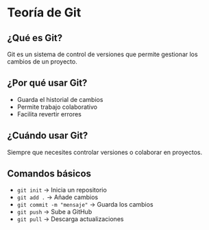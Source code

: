 # Teoría de Git

## ¿Qué es Git?

Git es un sistema de control de versiones que permite gestionar los cambios de un proyecto.

## ¿Por qué usar Git?

- Guarda el historial de cambios
- Permite trabajo colaborativo
- Facilita revertir errores

## ¿Cuándo usar Git?
Siempre que necesites controlar versiones o colaborar en proyectos.

## Comandos básicos
- `git init` → Inicia un repositorio
- `git add .` → Añade cambios
- `git commit -m "mensaje"` → Guarda los cambios
- `git push` → Sube a GitHub
- `git pull` → Descarga actualizaciones

